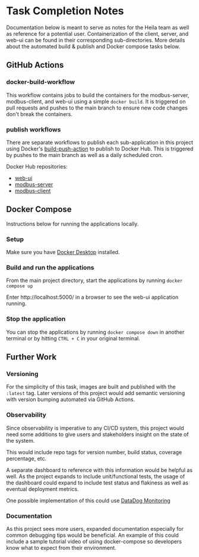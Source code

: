 # Task Completion Notes
Documentation below is meant to serve as notes for the Heila team as well as reference for a potential user. Containerization of the client, server, and web-ui can be found in their corresponding sub-directories. More details about the automated build & publish and Docker compose tasks below.

## GitHub Actions

### docker-build-workflow
This workflow contains jobs to build the containers for the modbus-server, modbus-client, and web-ui using a simple `docker build`. It is triggered on pull requests and pushes to the main branch to ensure new code changes don't break the containers.

### publish workflows
There are separate workflows to publish each sub-application in this project using Docker's [build-push-action](https://github.com/docker/build-push-action) to publish to Docker Hub. This is triggered by pushes to the main branch as well as a daily scheduled cron.

Docker Hub repositories:
 - [web-ui](https://hub.docker.com/repository/docker/sarahmackey42/heila-devops-web-ui)
 - [modbus-server](https://hub.docker.com/repository/docker/sarahmackey42/heila-devops-modbus-server)
 - [modbus-client](https://hub.docker.com/repository/docker/sarahmackey42/heila-devops-modbus-client)

## Docker Compose
Instructions below for running the applications locally.

### Setup

Make sure you have [Docker Desktop](https://www.docker.com/products/docker-desktop/)  installed. 

### Build and run the applications
From the main project directory, start the applications by running `docker compose up`

Enter http://localhost:5000/ in a browser to see the web-ui application running.

### Stop the application

You can stop the applications by running `docker compose down` in another terminal or by hitting `CTRL + C` in your original terminal.

## Further Work

### Versioning
For the simplicity of this task, images are built and published with the `:latest` tag. Later versions of this project would add semantic versioning with version bumping automated via GitHub Actions.

### Observability
Since observability is imperative to any CI/CD system, this project would need some additions to give users and stakeholders insight on the state of the system.

This would include repo tags for version number, build status, coverage percentage, etc.

A separate dashboard to reference with this information would be helpful as well. As the project expands to include unit/functional tests, the usage of the dashboard could expand to include test status and flakiness as well as eventual deployment metrics.

One possible implementation of this could use [DataDog Monitoring](https://www.datadoghq.com/)

### Documentation
As this project sees more users, expanded documentation especially for common debugging tips would be beneficial. An example of this could include a sample tutorial video of using docker-compose so developers know what to expect from their environment.
